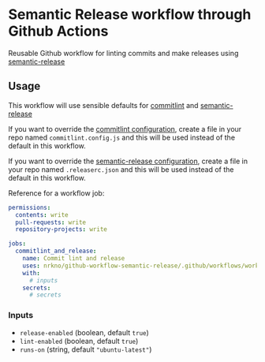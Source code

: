 # Semantic Release workflow through Github Actions

Reusable Github workflow for linting commits and make releases using
[semantic-release](https://github.com/semantic-release/semantic-release/)

## Usage

This workflow will use sensible defaults for
[commitlint](https://commitlint.js.org) and
[semantic-release](https://github.com/semantic-release/semantic-release/)

If you want to override the
[commitlint configuration](https://commitlint.js.org/#/reference-configuration),
create a file in your repo named `commitlint.config.js` and this will
be used instead of the default in this workflow.

If you want to override the
[semantic-release configuration](https://github.com/semantic-release/semantic-release/blob/master/docs/usage/configuration.md),
create a file in your repo named `.releaserc.json` and this will
be used instead of the default in this workflow.  

Reference for a workflow job:

```yaml
permissions:
  contents: write
  pull-requests: write
  repository-projects: write

jobs:
  commitlint_and_release:
    name: Commit lint and release
    uses: nrkno/github-workflow-semantic-release/.github/workflows/workflow.yaml@v3
    with:
      # inputs
    secrets:
      # secrets
```

<!-- autodoc start -->
### Inputs
- `release-enabled` (boolean, default `true`)
- `lint-enabled` (boolean, default `true`)
- `runs-on` (string, default `"ubuntu-latest"`)
<!-- autodoc end -->
